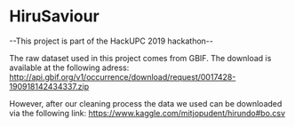 # HiruSaviour

--This project is part of the HackUPC 2019 hackathon--

The raw dataset used in this project comes from GBIF.
The download is available at the following adress:
http://api.gbif.org/v1/occurrence/download/request/0017428-190918142434337.zip

However, after our cleaning process the data we used can be downloaded via the following link:
https://www.kaggle.com/mitjopudent/hirundo#bo.csv
